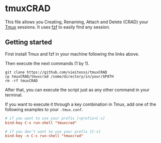# tmuxCRAD

This file allows you Creating, Renaming, Attach and Delete (CRAD) your [Tmux](https://github.com/tmux/tmux) sessions. It uses [fzf](https://github.com/junegunn/fzf) to easily find any session.

## Getting started

First install Tmux and fzf in your machine following the links above.

Then execute the next commands (1 by 1).

```shell
git clone https://github.com/vieitesss/tmuxCRAD
cp tmuxCRAD/tmuxcrad /some/directory/in/your/$PATH
rm -rf tmuxCRAD
```

After that, you can execute the script just as any other command in your terminal.

If you want to execute it through a key combination in Tmux, add one of the following examples to your `.tmux.conf`.

```conf
# if you want to use your prefix [<prefix>C-s]
bind-key C-s run-shell "tmuxcrad"

# if you don't want to use your prefix [C-s]
bind-key -n C-s run-shell "tmuxcrad"
```
